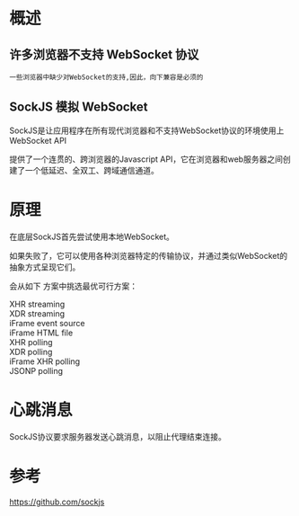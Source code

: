 

# 概述

## 许多浏览器不支持 WebSocket 协议

    一些浏览器中缺少对WebSocket的支持,因此，向下兼容是必须的

## SockJS 模拟 WebSocket 

SockJS是让应用程序在所有现代浏览器和不支持WebSocket协议的环境使用上WebSocket API

提供了一个连贯的、跨浏览器的Javascript API，它在浏览器和web服务器之间创建了一个低延迟、全双工、跨域通信通道。

# 原理

在底层SockJS首先尝试使用本地WebSocket。

如果失败了，它可以使用各种浏览器特定的传输协议，并通过类似WebSocket的抽象方式呈现它们。

会从如下 方案中挑选最优可行方案：

XHR streaming  
XDR streaming  
iFrame event source  
iFrame HTML file  
XHR polling  
XDR polling  
iFrame XHR polling  
JSONP polling  


# 心跳消息
SockJS协议要求服务器发送心跳消息，以阻止代理结束连接。




# 参考

https://github.com/sockjs